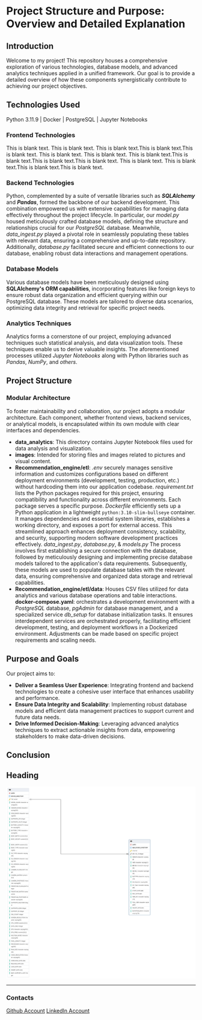 

# Project Structure and Purpose: Overview and Detailed Explanation

## Introduction

Welcome to my project! This repository houses a comprehensive exploration of various technologies, database models, and advanced analytics techniques applied in a unified framework. Our goal is to provide a detailed overview of how these components synergistically contribute to achieving our project objectives.

## Technologies Used

Python 3.11.9 | Docker | PostgreSQL | Jupyter Notebooks

### Frontend Technologies

This is blank text. This is blank text. This is blank text.This is blank text.This is blank text. This is blank text. This is blank text. This is blank text.This is blank text.This is blank text.This is blank text. This is blank text. This is blank text.This is blank text.This is blank text.

### Backend Technologies

Python, complemented by a suite of versatile libraries such as ***SQLAlchemy*** and ***Pandas***, formed the backbone of our backend development. This combination empowered us with extensive capabilities for managing data effectively throughout the project lifecycle. In particular, our *model.py* housed meticulously crafted database models, defining the structure and relationships crucial for our *PostgreSQL* database. Meanwhile, *data_ingest.py* played a pivotal role in seamlessly populating these tables with relevant data, ensuring a comprehensive and up-to-date repository. Additionally, *database.py* facilitated secure and efficient connections to our database, enabling robust data interactions and management operations.

### Database Models

Various database models have been meticulously designed using **SQLAlchemy's ORM capabilities**, incorporating features like foreign keys to ensure robust data organization and efficient querying within our PostgreSQL database. These models are tailored to diverse data scenarios, optimizing data integrity and retrieval for specific project needs.

### Analytics Techniques

Analytics forms a cornerstone of our project, employing advanced techniques such statistical analysis, and data visualization tools. These techniques enable us to derive valuable insights. The aforementioned processes utilized *Jupyter Notebooks* along with Python libraries such as *Pandas*, *NumPy*, and *others*.

## Project Structure



### Modular Architecture

To foster maintainability and collaboration, our project adopts a modular architecture. Each component, whether frontend views, backend services, or analytical models, is encapsulated within its own module with clear interfaces and dependencies. 
- **data_analytics**: This directory contains Jupyter Notebook files used for data analysis and visualization.
- **images**: Intended for storing files and images related to pictures and visual content.
- **Recommendation_engine/etl**: 
            *.env* securely manages sensitive information and customizes configurations based on different deployment environments (development, testing, production, etc.) without hardcoding them into our application codebase.
            *requirement.txt* lists the Python packages required for this project, ensuring compatibility and functionality across different environments. Each package serves a specific purpose.
            *Dockerfile* efficiently sets up a Python application in a lightweight `python:3.10-slim-bullseye` container. It manages dependencies and essential system libraries, establishes a working directory, and exposes a port for external access. This streamlined approach enhances deployment consistency, scalability, and security, supporting modern software development practices effectively.
            *data_ingest.py*, *database.py*, & *models.py* The process involves first establishing a secure connection with the database, followed by meticulously designing and implementing precise database models tailored to the application's data requirements. Subsequently, these models are used to populate database tables with the relevant data, ensuring comprehensive and organized data storage and retrieval capabilities.
- **Recommendation_engine/etl/data**: Houses CSV files utilized for data analytics and various database operations and table interactions.
**docker-compose.yaml**: orchestrates a development environment with a *PostgreSQL* database, *pgAdmin* for database management, and a specialized service *db_setup* for database initialization tasks. It ensures interdependent services are orchestrated properly, facilitating efficient development, testing, and deployment workflows in a Dockerized environment. Adjustments can be made based on specific project requirements and scaling needs.

## Purpose and Goals

Our project aims to:
- **Deliver a Seamless User Experience**: Integrating frontend and backend technologies to create a cohesive user interface that enhances usability and performance.
- **Ensure Data Integrity and Scalability**: Implementing robust database models and efficient data management practices to support current and future data needs.
- **Drive Informed Decision-Making**: Leveraging advanced analytics techniques to extract actionable insights from data, empowering stakeholders to make data-driven decisions.

## Conclusion

## Heading

![Entity Relationship Diagram](images/erd_picture.png) 

---
### Contacts
[Github Account](https://github.com/Aleqyan666)
[LinkedIn Account](https://www.linkedin.com/in/hayk-alekyan-900797204/)
<!-- # Entity Relationship Diagram -->